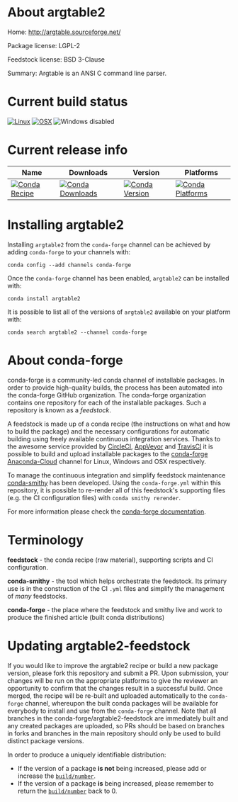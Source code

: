 About argtable2
===============

Home: http://argtable.sourceforge.net/

Package license: LGPL-2

Feedstock license: BSD 3-Clause

Summary: Argtable is an ANSI C command line parser.



Current build status
====================

[![Linux](https://img.shields.io/circleci/project/github/conda-forge/argtable2-feedstock/master.svg?label=Linux)](https://circleci.com/gh/conda-forge/argtable2-feedstock)
[![OSX](https://img.shields.io/travis/conda-forge/argtable2-feedstock/master.svg?label=macOS)](https://travis-ci.org/conda-forge/argtable2-feedstock)
![Windows disabled](https://img.shields.io/badge/Windows-disabled-lightgrey.svg)

Current release info
====================

| Name | Downloads | Version | Platforms |
| --- | --- | --- | --- |
| [![Conda Recipe](https://img.shields.io/badge/recipe-argtable2-green.svg)](https://anaconda.org/conda-forge/argtable2) | [![Conda Downloads](https://img.shields.io/conda/dn/conda-forge/argtable2.svg)](https://anaconda.org/conda-forge/argtable2) | [![Conda Version](https://img.shields.io/conda/vn/conda-forge/argtable2.svg)](https://anaconda.org/conda-forge/argtable2) | [![Conda Platforms](https://img.shields.io/conda/pn/conda-forge/argtable2.svg)](https://anaconda.org/conda-forge/argtable2) |

Installing argtable2
====================

Installing `argtable2` from the `conda-forge` channel can be achieved by adding `conda-forge` to your channels with:

```
conda config --add channels conda-forge
```

Once the `conda-forge` channel has been enabled, `argtable2` can be installed with:

```
conda install argtable2
```

It is possible to list all of the versions of `argtable2` available on your platform with:

```
conda search argtable2 --channel conda-forge
```


About conda-forge
=================

conda-forge is a community-led conda channel of installable packages.
In order to provide high-quality builds, the process has been automated into the
conda-forge GitHub organization. The conda-forge organization contains one repository
for each of the installable packages. Such a repository is known as a *feedstock*.

A feedstock is made up of a conda recipe (the instructions on what and how to build
the package) and the necessary configurations for automatic building using freely
available continuous integration services. Thanks to the awesome service provided by
[CircleCI](https://circleci.com/), [AppVeyor](https://www.appveyor.com/)
and [TravisCI](https://travis-ci.org/) it is possible to build and upload installable
packages to the [conda-forge](https://anaconda.org/conda-forge)
[Anaconda-Cloud](https://anaconda.org/) channel for Linux, Windows and OSX respectively.

To manage the continuous integration and simplify feedstock maintenance
[conda-smithy](https://github.com/conda-forge/conda-smithy) has been developed.
Using the ``conda-forge.yml`` within this repository, it is possible to re-render all of
this feedstock's supporting files (e.g. the CI configuration files) with ``conda smithy rerender``.

For more information please check the [conda-forge documentation](https://conda-forge.org/docs/).

Terminology
===========

**feedstock** - the conda recipe (raw material), supporting scripts and CI configuration.

**conda-smithy** - the tool which helps orchestrate the feedstock.
                   Its primary use is in the construction of the CI ``.yml`` files
                   and simplify the management of *many* feedstocks.

**conda-forge** - the place where the feedstock and smithy live and work to
                  produce the finished article (built conda distributions)


Updating argtable2-feedstock
============================

If you would like to improve the argtable2 recipe or build a new
package version, please fork this repository and submit a PR. Upon submission,
your changes will be run on the appropriate platforms to give the reviewer an
opportunity to confirm that the changes result in a successful build. Once
merged, the recipe will be re-built and uploaded automatically to the
`conda-forge` channel, whereupon the built conda packages will be available for
everybody to install and use from the `conda-forge` channel.
Note that all branches in the conda-forge/argtable2-feedstock are
immediately built and any created packages are uploaded, so PRs should be based
on branches in forks and branches in the main repository should only be used to
build distinct package versions.

In order to produce a uniquely identifiable distribution:
 * If the version of a package **is not** being increased, please add or increase
   the [``build/number``](https://conda.io/docs/user-guide/tasks/build-packages/define-metadata.html#build-number-and-string).
 * If the version of a package **is** being increased, please remember to return
   the [``build/number``](https://conda.io/docs/user-guide/tasks/build-packages/define-metadata.html#build-number-and-string)
   back to 0.
